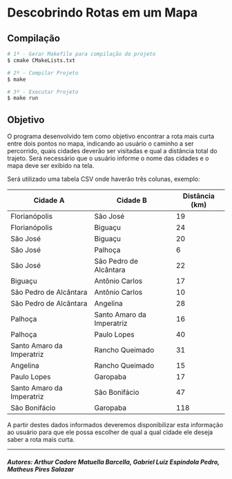 # Descobrindo Rotas em um Mapa

## Compilação

```bash
# 1º - Gerar Makefile para compilação do projeto
$ cmake CMakeLists.txt

# 2º - Compilar Projeto
$ make

# 3º - Executar Projeto
$ make run
```

## Objetivo

O programa desenvolvido tem como objetivo encontrar a rota mais curta entre dois pontos no mapa, indicando ao usuário o caminho a ser percorrido, quais cidades deverão ser visitadas e qual a distância total do trajeto. Será necessário que o usuário informe o nome das cidades e o mapa deve ser exibido na tela.

Será utilizado uma tabela CSV onde haverão três colunas, exemplo:

| Cidade A                  | Cidade B                  | Distância (km) |
| ------------------------- | ------------------------- | -------------- |
| Florianópolis             | São José                  | 19             |
| Florianópolis             | Biguaçu                   | 24             |
| São José                  | Biguaçu                   | 20             |
| São José                  | Palhoça                   | 6              |
| São José                  | São Pedro de Alcântara    | 22             |
| Biguaçu                   | Antônio Carlos            | 17             |
| São Pedro de Alcântara    | Antônio Carlos            | 10             |
| São Pedro de Alcântara    | Angelina                  | 28             |
| Palhoça                   | Santo Amaro da Imperatriz | 16             |
| Palhoça                   | Paulo Lopes               | 40             |
| Santo Amaro da Imperatriz | Rancho Queimado           | 31             |
| Angelina                  | Rancho Queimado           | 15             |
| Paulo Lopes               | Garopaba                  | 17             |
| Santo Amaro da Imperatriz | São Bonifácio             | 47             |
| São Bonifácio             | Garopaba                  | 118            |

A partir destes dados informados deveremos disponibilizar esta informação ao usuário para que ele possa escolher de qual a qual cidade ele deseja saber a rota mais curta.

---

##### Autores: Arthur Cadore Matuella Barcella, Gabriel Luiz Espindola Pedro, Matheus Pires Salazar
